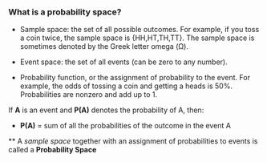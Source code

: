 ### What is a probability space?

- Sample space: the set of all possible outcomes. For example, if you toss a coin twice, the sample space is {HH,HT,TH,TT}. The sample space is sometimes denoted by the Greek letter omega (Ω).

- Event space: the set of all events (can be zero to any number).

- Probability function, or the assignment of probability to the event. For example, the odds of tossing a coin and getting a heads is 50%. Probabilities are nonzero and add up to 1.

If **A** is an event and **P(A)** denotes the probability of A, then:
- **P(A)** = sum of all the probabilities of the outcome in the event A

** A _sample space_ together with an assignment of probabilities to events is called a **Probability Space**
